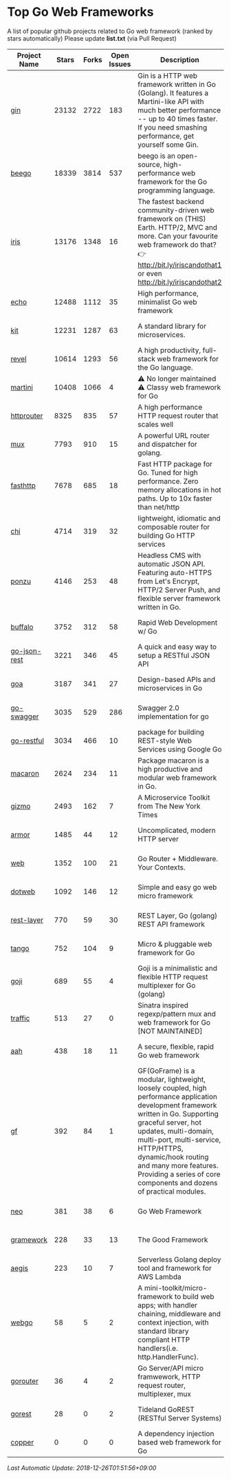 # Top Go Web Frameworks
A list of popular github projects related to Go web framework (ranked by stars automatically)
Please update **list.txt** (via Pull Request)

| Project Name | Stars | Forks | Open Issues | Description | Last Commit |
| ------------ | ----- | ----- | ----------- | ----------- | ----------- |
| [gin](https://github.com/gin-gonic/gin) | 23132 | 2722 | 183 | Gin is a HTTP web framework written in Go (Golang). It features a Martini-like API with much better performance -- up to 40 times faster. If you need smashing performance, get yourself some Gin. | 2018-12-25 16:27:46 |
| [beego](https://github.com/astaxie/beego) | 18339 | 3814 | 537 | beego is an open-source, high-performance web framework for the Go programming language. | 2018-12-19 14:26:23 |
| [iris](https://github.com/kataras/iris) | 13176 | 1348 | 16 | The fastest backend community-driven web framework on (THIS) Earth. HTTP/2, MVC and more. Can your favourite web framework do that? 👉 http://bit.ly/iriscandothat1 or even http://bit.ly/iriscandothat2 | 2018-12-24 00:32:33 |
| [echo](https://github.com/labstack/echo) | 12488 | 1112 | 35 | High performance, minimalist Go web framework | 2018-12-05 16:13:48 |
| [kit](https://github.com/go-kit/kit) | 12231 | 1287 | 63 | A standard library for microservices. | 2018-12-19 21:21:06 |
| [revel](https://github.com/revel/revel) | 10614 | 1293 | 56 | A high productivity, full-stack web framework for the Go language. | 2018-10-30 13:23:52 |
| [martini](https://github.com/go-martini/martini) | 10408 | 1066 | 4 | ⚠️ No longer maintained ⚠️  Classy web framework for Go | 2017-01-21 21:58:54 |
| [httprouter](https://github.com/julienschmidt/httprouter) | 8325 | 835 | 57 | A high performance HTTP request router that scales well | 2018-10-21 22:38:31 |
| [mux](https://github.com/gorilla/mux) | 7793 | 910 | 15 | A powerful URL router and dispatcher for golang. | 2018-12-25 16:41:17 |
| [fasthttp](https://github.com/valyala/fasthttp) | 7678 | 685 | 18 | Fast HTTP package for Go. Tuned for high performance. Zero memory allocations in hot paths. Up to 10x faster than net/http | 2018-12-13 15:04:49 |
| [chi](https://github.com/go-chi/chi) | 4714 | 319 | 32 | lightweight, idiomatic and composable router for building Go HTTP services | 2018-12-21 13:56:01 |
| [ponzu](https://github.com/ponzu-cms/ponzu) | 4146 | 253 | 48 | Headless CMS with automatic JSON API. Featuring auto-HTTPS from Let's Encrypt, HTTP/2 Server Push, and flexible server framework written in Go. | 2018-11-11 19:21:27 |
| [buffalo](https://github.com/gobuffalo/buffalo) | 3752 | 312 | 58 | Rapid Web Development w/ Go | 2018-12-13 21:20:16 |
| [go-json-rest](https://github.com/ant0ine/go-json-rest) | 3221 | 346 | 45 | A quick and easy way to setup a RESTful JSON API | 2017-09-13 04:12:08 |
| [goa](https://github.com/goadesign/goa) | 3187 | 341 | 27 | Design-based APIs and microservices in Go | 2018-12-21 20:10:17 |
| [go-swagger](https://github.com/go-swagger/go-swagger) | 3035 | 529 | 286 | Swagger 2.0 implementation for go | 2018-12-23 01:39:10 |
| [go-restful](https://github.com/emicklei/go-restful) | 3034 | 466 | 10 | package for building REST-style Web Services using Google Go | 2018-12-06 21:25:52 |
| [macaron](https://github.com/go-macaron/macaron) | 2624 | 234 | 11 | Package macaron is a high productive and modular web framework in Go. | 2018-12-17 00:30:54 |
| [gizmo](https://github.com/NYTimes/gizmo) | 2493 | 162 | 7 | A Microservice Toolkit from The New York Times | 2018-12-11 16:46:06 |
| [armor](https://github.com/labstack/armor) | 1485 | 44 | 12 | Uncomplicated, modern HTTP server | 2018-11-23 06:42:51 |
| [web](https://github.com/gocraft/web) | 1352 | 100 | 21 | Go Router + Middleware. Your Contexts. | 2017-09-25 13:59:45 |
| [dotweb](https://github.com/devfeel/dotweb) | 1092 | 146 | 12 | Simple and easy go web micro framework | 2018-12-19 11:16:12 |
| [rest-layer](https://github.com/rs/rest-layer) | 770 | 59 | 30 | REST Layer, Go (golang) REST API framework | 2018-12-23 12:28:20 |
| [tango](https://github.com/lunny/tango) | 752 | 104 | 9 | Micro & pluggable web framework for Go | 2018-09-15 08:48:09 |
| [goji](https://github.com/goji/goji) | 689 | 55 | 4 | Goji is a minimalistic and flexible HTTP request multiplexer for Go (golang) | 2018-12-15 22:18:08 |
| [traffic](https://github.com/gravityblast/traffic) | 513 | 27 | 0 | Sinatra inspired regexp/pattern mux and web framework for Go [NOT MAINTAINED] | 2015-11-26 21:31:07 |
| [aah](https://github.com/go-aah/aah) | 438 | 18 | 11 | A secure, flexible, rapid Go web framework | 2018-12-13 07:42:49 |
| [gf](https://github.com/johng-cn/gf) | 392 | 84 | 1 | GF(GoFrame) is a modular, lightweight, loosely coupled, high performance application development framework written in Go. Supporting graceful server, hot updates, multi-domain, multi-port, multi-service, HTTP/HTTPS, dynamic/hook routing and many more features. Providing a series of core components and dozens of practical modules. | 2018-12-25 15:20:43 |
| [neo](https://github.com/ivpusic/neo) | 381 | 38 | 6 | Go Web Framework | 2017-08-14 23:54:31 |
| [gramework](https://github.com/gramework/gramework) | 228 | 33 | 13 | The Good Framework | 2018-12-25 13:59:42 |
| [aegis](https://github.com/tmaiaroto/aegis) | 223 | 10 | 7 | Serverless Golang deploy tool and framework for AWS Lambda | 2018-07-08 06:00:55 |
| [webgo](https://github.com/bnkamalesh/webgo) | 58 | 5 | 2 | A mini-toolkit/micro-framework to build web apps; with handler chaining, middleware and context injection, with standard library compliant HTTP handlers(i.e. http.HandlerFunc). | 2018-10-11 18:32:10 |
| [gorouter](https://github.com/vardius/gorouter) | 36 | 4 | 2 | Go Server/API micro framwework, HTTP request router, multiplexer, mux | 2018-06-26 00:19:48 |
| [gorest](https://github.com/tideland/gorest) | 28 | 0 | 2 | Tideland GoREST (RESTful Server Systems) | 2017-11-10 13:00:37 |
| [copper](https://github.com/tusharsoni/copper) | 0 | 0 | 0 | A dependency injection based web framework for Go | 2018-12-25 00:46:29 |

*Last Automatic Update: 2018-12-26T01:51:56+09:00*